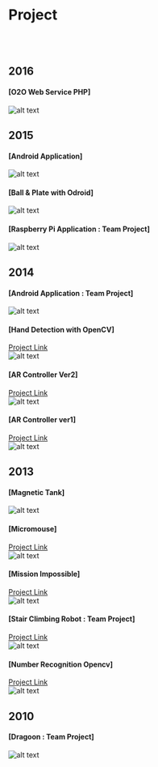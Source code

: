 # Project
<br><br>

## 2016
#### [O2O Web Service PHP]
![alt text](images/img18.PNG)
<br>


## 2015
#### [Android Application]
![alt text](images/img17.PNG)
<br>
#### [Ball & Plate with Odroid]
![alt text](images/img16.PNG)
<br>
#### [Raspberry Pi Application : Team Project]
![alt text](images/img15.PNG)
<br>


## 2014
#### [Android Application : Team Project]
![alt text](images/img14.PNG)
<br>
#### [Hand Detection with OpenCV]
[Project Link](./Hand_Detection_with_OpenCV&Magnetic_Lift)
<br>
![alt text](images/img10.PNG)
<br>
#### [AR Controller Ver2]
[Project Link](./AR_Controller_Ver2)
<br>
![alt text](images/img9.PNG)
<br>
#### [AR Controller ver1]
[Project Link](./AR_Controller_Ver1)
<br>
![alt text](images/img8.PNG)
<br>

## 2013
#### [Magnetic Tank]
![alt text](images/img13.PNG)
<br>
#### [Micromouse]
[Project Link](./Micromouse)
<br>
![alt text](images/img7.PNG)
<br>
#### [Mission Impossible]
[Project Link](./Mission_Impossible_Ghost_Protocol)
<br>
![alt text](images/img6.PNG)
<br>

#### [Stair Climbing Robot : Team Project]
[Project Link](./Stair_Climbing_Robot)
<br>
![alt text](images/img4.PNG)
<br>

#### [Number Recognition Opencv]
[Project Link](./Number_Recognition_OpenCV)
<br>
![alt text](images/img1.PNG)
<br>



## 2010
#### [Dragoon : Team Project]
![alt text](images/img12.PNG)
